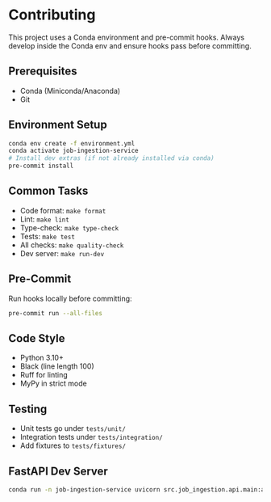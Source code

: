 # Contributing

This project uses a Conda environment and pre-commit hooks. Always develop inside the Conda env and ensure hooks pass before committing.

## Prerequisites
- Conda (Miniconda/Anaconda)
- Git

## Environment Setup
```bash
conda env create -f environment.yml
conda activate job-ingestion-service
# Install dev extras (if not already installed via conda)
pre-commit install
```

## Common Tasks
- Code format: `make format`
- Lint: `make lint`
- Type-check: `make type-check`
- Tests: `make test`
- All checks: `make quality-check`
- Dev server: `make run-dev`

## Pre-Commit
Run hooks locally before committing:
```bash
pre-commit run --all-files
```

## Code Style
- Python 3.10+
- Black (line length 100)
- Ruff for linting
- MyPy in strict mode

## Testing
- Unit tests go under `tests/unit/`
- Integration tests under `tests/integration/`
- Add fixtures to `tests/fixtures/`

## FastAPI Dev Server
```bash
conda run -n job-ingestion-service uvicorn src.job_ingestion.api.main:app --reload --port 8000
```

